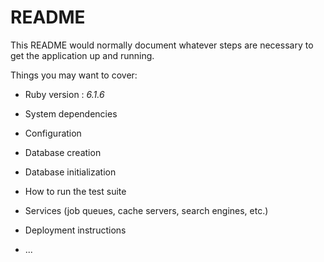 # README

This README would normally document whatever steps are necessary to get the
application up and running.

Things you may want to cover:

* Ruby version : _6.1.6_

* System dependencies

* Configuration

* Database creation

* Database initialization

* How to run the test suite

* Services (job queues, cache servers, search engines, etc.)

* Deployment instructions

* ...
